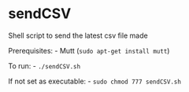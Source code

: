 # sendCSV
Shell script to send the latest csv file made

Prerequisites:
	- Mutt (`sudo apt-get install mutt`)

To run:
	- `./sendCSV.sh`

If not set as executable:
	- `sudo chmod 777 sendCSV.sh`
